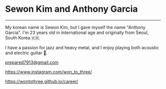 # Sewon Kim and Anthony Garcia

----------------------------------------------------------------------

My korean name is Sewon Kim, but I gave myself the name "Anthony Garcia". I'm 23 years old in international age and originally from Seoul, South Korea 🇰🇷.

I have a passion for jazz and heavy metal, and I enjoy playing both acoustic and electric guitar 🎸.

prepared7913@gmail.com

https://www.instagram.com/won_to_three/

https://wontothree.github.io/career/
